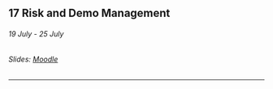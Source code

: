 ## 17 Risk and Demo Management

###### 19 July - 25 July

###### Slides: [Moodle](https://www.moodle.tum.de/mod/resource/view.php?id=606694)

---

### 



